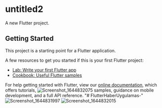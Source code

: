 # untitled2

A new Flutter project.

## Getting Started

This project is a starting point for a Flutter application.

A few resources to get you started if this is your first Flutter project:

- [Lab: Write your first Flutter app](https://flutter.dev/docs/get-started/codelab)
- [Cookbook: Useful Flutter samples](https://flutter.dev/docs/cookbook)

For help getting started with Flutter, view our
[online documentation](https://flutter.dev/docs), which offers tutorials,
![Screenshot_1644832075](https://user-images.githubusercontent.com/44892139/153903729-310e21e6-c611-4261-ba8b-791f3f6486ca.png)
samples, guidance on mobile development, and a full API reference.
"# FlutterHaberUygulamas-" 
![Screenshot_1644831997](https://user-images.githubusercontent.com/44892139/153903219-ddf2f71a-d0ea-426e-837c-17d6e2846b46.png)
![Screenshot_1644832015](https://user-images.githubusercontent.com/44892139/153903296-85bfedd0-b893-479d-9691-71a100c9cff7.png)
